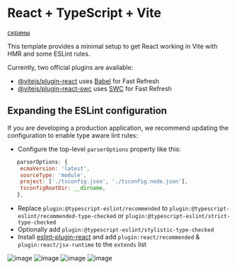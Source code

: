 # React + TypeScript + Vite


[скрины](#скрины)

This template provides a minimal setup to get React working in Vite with HMR and some ESLint rules.

Currently, two official plugins are available:

- [@vitejs/plugin-react](https://github.com/vitejs/vite-plugin-react/blob/main/packages/plugin-react/README.md) uses [Babel](https://babeljs.io/) for Fast Refresh
- [@vitejs/plugin-react-swc](https://github.com/vitejs/vite-plugin-react-swc) uses [SWC](https://swc.rs/) for Fast Refresh

## Expanding the ESLint configuration

If you are developing a production application, we recommend updating the configuration to enable type aware lint rules:

- Configure the top-level `parserOptions` property like this:

```js
   parserOptions: {
    ecmaVersion: 'latest',
    sourceType: 'module',
    project: ['./tsconfig.json', './tsconfig.node.json'],
    tsconfigRootDir: __dirname,
   },
```

- Replace `plugin:@typescript-eslint/recommended` to `plugin:@typescript-eslint/recommended-type-checked` or `plugin:@typescript-eslint/strict-type-checked`
- Optionally add `plugin:@typescript-eslint/stylistic-type-checked`
- Install [eslint-plugin-react](https://github.com/jsx-eslint/eslint-plugin-react) and add `plugin:react/recommended` & `plugin:react/jsx-runtime` to the `extends` list

<a id="скрины"></a>

![image](https://github.com/burunyuu23/ts_chmo/assets/34377854/1874233e-a40e-4e13-99d4-9cdcf65629a4)
![image](https://github.com/burunyuu23/ts_chmo/assets/34377854/a105cf76-fd51-48c8-bcf1-b47c1ccedffa)
![image](https://github.com/burunyuu23/ts_chmo/assets/34377854/b37e4a5e-bb1d-4de6-b4cf-17014492415c)
![image](https://github.com/burunyuu23/ts_chmo/assets/34377854/b76058b3-b631-45a4-9821-2c1a7bedcba6)
